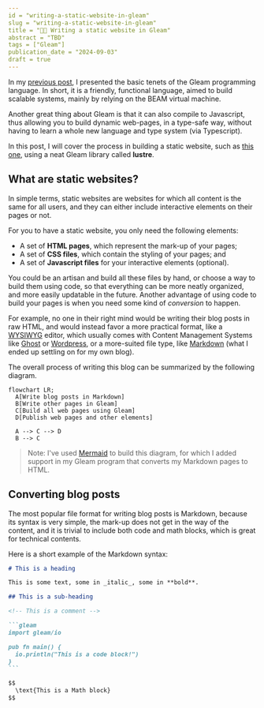 ```yaml
---
id = "writing-a-static-website-in-gleam"
slug = "writing-a-static-website-in-gleam"
title = "🧑‍💻 Writing a static website in Gleam"
abstract = "TBD"
tags = ["Gleam"]
publication_date = "2024-09-03"
draft = true
---
```


In my [previous post](a-journey-to-the-stars.html), I presented the basic tenets
of the Gleam programming language. In short, it is a friendly, functional
language, aimed to build scalable systems, mainly by relying on the BEAM virtual
machine.

Another great thing about Gleam is that it can also compile to Javascript, thus
allowing you to build dynamic web-pages, in a type-safe way, without having to
learn a whole new language and type system (via Typescript).

In this post, I will cover the process in building a static website, such as
[this one](https://maximefilippini.me), using a neat Gleam library called
**lustre**.

## What are static websites?

In simple terms, static websites are websites for which all content is the same
for all users, and they can either include interactive elements on their pages
or not.

For you to have a static website, you only need the following elements:

- A set of **HTML pages**, which represent the mark-up of your pages;
- A set of **CSS files**, which contain the styling of your pages; and
- A set of **Javascript files** for your interactive elements (optional).

You could be an artisan and build all these files by hand, or choose a way to
build them using code, so that everything can be more neatly organized, and more
easily updatable in the future. Another advantage of using code to build your
pages is when you need some kind of _conversion_ to happen.

For example, no one in their right mind would be writing their blog posts in raw HTML, and would
instead favor a more practical format, like a
[WYSIWYG](https://en.wikipedia.org/wiki/WYSIWYG) editor, which usually comes
with Content Management Systems like [Ghost](https://ghost.org/) or
[Wordpress](https://wordpress.com/), or a more-suited file type, like
[Markdown](https://en.wikipedia.org/wiki/Markdown) (what I ended up settling on
for my own blog).

The overall process of writing this blog can be summarized by the following
diagram.

```mermaid
flowchart LR;
  A[Write blog posts in Markdown]
  B[Write other pages in Gleam]
  C[Build all web pages using Gleam]
  D[Publish web pages and other elements]

  A --> C --> D
  B --> C

```

> Note: I've used [Mermaid](https://mermaid.js.org/) to build this diagram, for which I added support in my Gleam program that converts my Markdown pages to HTML.

## Converting blog posts

The most popular file format for writing blog posts is Markdown, because its
syntax is very simple, the mark-up does not get in the way of the content, and
it is trivial to include both code and math blocks, which is great for technical
contents.

Here is a short example of the Markdown syntax:

````markdown
# This is a heading

This is some text, some in _italic_, some in **bold**.

## This is a sub-heading

<!-- This is a comment -->

```gleam
import gleam/io

pub fn main() {
  io.println("This is a code block!")
}
```

$$
  \text{This is a Math block}
$$
````
